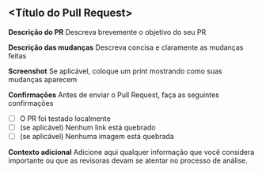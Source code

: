 ## <Título do Pull Request>

**Descrição do PR**
Descreva brevemente o objetivo do seu PR

**Descrição das mudanças**
Descreva concisa e claramente as mudanças feitas

**Screenshot**
Se aplicável, coloque um print mostrando como suas mudanças aparecem

**Confirmações**
Antes de enviar o Pull Request, faça as seguintes confirmações
- [ ] O PR foi testado localmente
- [ ] (se aplicável) Nenhum link está quebrado
- [ ] (se aplicável) Nenhuma imagem está quebrada

**Contexto adicional**
Adicione aqui qualquer informação que você considera importante ou que as
revisoras devam se atentar no processo de análise.
